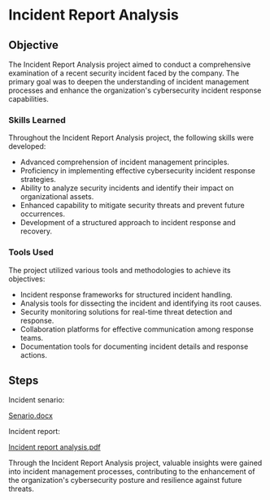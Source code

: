 # Incident Report Analysis

## Objective

The Incident Report Analysis project aimed to conduct a comprehensive examination of a recent security incident faced by the company. The primary goal was to deepen the understanding of incident management processes and enhance the organization's cybersecurity incident response capabilities.

### Skills Learned

Throughout the Incident Report Analysis project, the following skills were developed:

- Advanced comprehension of incident management principles.
- Proficiency in implementing effective cybersecurity incident response strategies.
- Ability to analyze security incidents and identify their impact on organizational assets.
- Enhanced capability to mitigate security threats and prevent future occurrences.
- Development of a structured approach to incident response and recovery.

### Tools Used

The project utilized various tools and methodologies to achieve its objectives:

- Incident response frameworks for structured incident handling.
- Analysis tools for dissecting the incident and identifying its root causes.
- Security monitoring solutions for real-time threat detection and response.
- Collaboration platforms for effective communication among response teams.
- Documentation tools for documenting incident details and response actions.

## Steps
Incident senario:


[Senario.docx](https://github.com/FrancisDunne/Incident_Report_Analysis/files/15051294/Senario.docx)

Incident report:


[Incident report analysis.pdf](https://github.com/FrancisDunne/Incident_Report_Analysis/files/15051297/Incident.report.analysis.pdf)



Through the Incident Report Analysis project, valuable insights were gained into incident management processes, contributing to the enhancement of the organization's cybersecurity posture and resilience against future threats.

